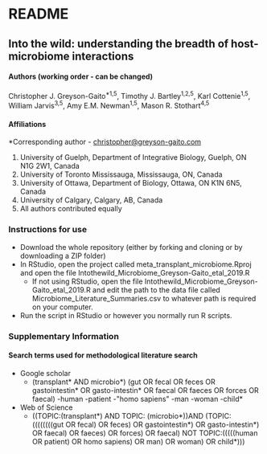 # README

## Into the wild: understanding the breadth of host-microbiome interactions


#### Authors (working order - can be changed)

Christopher J. Greyson-Gaito<sup>*1,5</sup>, Timothy J. Bartley<sup>1,2,5</sup>, Karl Cottenie<sup>1,5</sup>, William Jarvis<sup>3,5</sup>, Amy E.M. Newman<sup>1,5</sup>, Mason R. Stothart<sup>4,5</sup>

#### Affiliations

*Corresponding author - christopher@greyson-gaito.com

1. University of Guelph, Department of Integrative Biology, Guelph, ON N1G 2W1, Canada
2. University of Toronto Mississauga, Mississauga, ON, Canada
3. University of Ottawa, Department of Biology, Ottawa, ON K1N 6N5, Canada
4. University of Calgary, Calgary, AB, Canada
5. All authors contributed equally


### Instructions for use
* Download the whole repository (either by forking and cloning or by downloading a ZIP folder)
* In RStudio, open the project called meta_transplant_microbiome.Rproj and open the file Intothewild_Microbiome_Greyson-Gaito_etal_2019.R
	* If not using RStudio, open the file Intothewild_Microbiome_Greyson-Gaito_etal_2019.R and edit the path to the data file called Microbiome_Literature_Summaries.csv to whatever path is required on your computer.
* Run the script in RStudio or however you normally run R scripts.

### Supplementary Information

#### Search terms used for methodological literature search

* Google scholar
	* (transplant* AND microbio*) (gut OR fecal OR feces OR gastointestin* OR gasto-intestin* OR faecal OR faeces OR forces OR faecal) -human -patient -"homo sapiens" -man -woman -child*
* Web of Science
	* ((TOPIC:(transplant*) AND TOPIC: (microbio*))AND (TOPIC: ((((((((gut OR fecal) OR feces) OR gastointestin*) OR gasto-intestin*) OR faecal) OR faeces) OR forces) OR faecal) NOT TOPIC:(((((human OR patient) OR homo sapiens) OR man) OR woman) OR child*)))

